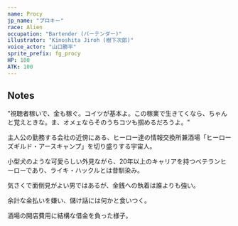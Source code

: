 ```yaml
---
name: Procy
jp_name: "プロキー"
race: Alien
occupation: "Bartender (バーテンダー)"
illustrator: "Kinoshita Jiroh (樹下次郎)"
voice_actor: "山口勝平"
sprite_prefix: fg_procy
HP: 100
ATK: 100
---
```


## Notes

"視聴者稼いで、金も稼ぐ。コイツが基本よ。この稼業で生きてくなら、ちゃんと覚えときな。ま、オメェならそのうちコツも掴めるだろうよ。"

主人公の勤務する会社の近傍にある、ヒーロー達の情報交換所兼酒場「ヒーローズギルド・アースキャンプ」を切り盛りする宇宙人。

小型犬のような可愛らしい外見ながら、20年以上のキャリアを持つベテランヒーローであり、ライキ・ハックルとは昔馴染み。

気さくで面倒見がよい男ではあるが、金銭への執着は誰よりも強い。

余計な金払いを嫌い、儲け話には何かと食いつく。

酒場の開店費用に結構な借金を負った様子。
